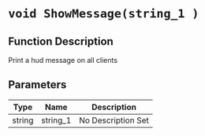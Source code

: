 # `void ShowMessage(string_1 )`
## Function Description
Print a hud message on all clients
## Parameters
Type|Name|Description
--|--|--
string|string_1|No Description Set
